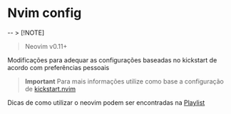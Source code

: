 # Nvim config

-- > [!NOTE]
> Neovim v0.11+ 

Modificações para adequar as configurações baseadas no kickstart de acordo com preferências pessoais

> **Important**
> Para mais informações utilize como base a configuração de [kickstart.nvim][1]

Dicas de como utilizar o neovim podem ser encontradas na [Playlist][2]


[1]: https://github.com/nvim-lua/kickstart.nvim
[2]: https://youtube.com/playlist?list=PLm323Lc7iSW_wuxqmKx_xxNtJC_hJbQ7R&si=R8fZS-TEN3ax2ANc

